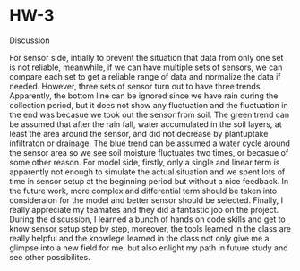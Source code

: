 # HW-3
Discussion
    
For sensor side, intially to prevent the situation that data from only one set is not reliable, meanwhile, if we can have multiple sets of sensors, we can compare each set to get a reliable range of data and normalize the data if needed. However, three sets of sensor turn out to have three trends. Apparently, the bottom line can be ignored since we have rain during the collection period, but it does not show any fluctuation and the fluctuation in the end was becasue we took out the sensor from soil. The green trend can be assumed that after the rain fall, water accumulated in the soil layers, at least the area around the sensor, and did not decrease by plantuptake infiltraton or drainage. The blue trend can be assumed a water cycle around the sensor area so we see soil moisture fluctuates two times, or becasue of some other reason.
For model side, firstly, only a single and linear term is apparently not enough to simulate the actual situation and we spent lots of time in sensor setup at the beginning period but without a nice feedback. In the future work, more complex and differential term should be taken into consideraion for the model and better sensor should be selected.
Finally, I really appreciate my teamates and they did a fantastic job on the project. During the discussion, I learned a bunch of hands on code skills and get to know sensor setup step by step, moreover, the tools learned in the class are really helpful and the knowlege learned in the class not only give me a glimpse into a new field for me, but also enlight my path in future study and see other possibilites. 
